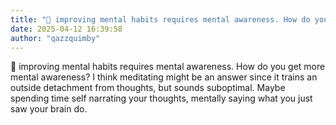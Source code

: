 ```yaml
---
title: "💭 improving mental habits requires mental awareness. How do you get more mental awareness? I..."
date: 2025-04-12 16:39:58
author: "qazzquimby"
---
```


💭 improving mental habits requires mental awareness. How do you get more mental awareness? I think meditating might be an answer since it trains an outside detachment from thoughts, but sounds suboptimal. Maybe spending time self narrating your thoughts, mentally saying what you just saw your brain do.